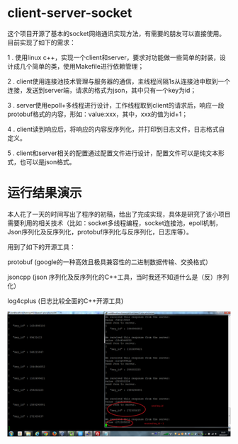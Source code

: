 # client-server-socket

这个项目开源了基本的socket网络通讯实现方法，有需要的朋友可以直接使用。
目前实现了如下的需求：

1 . 使用linux c++，实现一个client和server，要求对功能做一些简单的封装，设计成几个简单的类，使用Makefile进行依赖管理；

2 . client使用连接池技术管理与服务器的通信，主线程间隔1s从连接池中取到一个连接，发送到server端，请求的格式为json，其中只有一个key为id；

3 . server使用epoll+多线程进行设计，工作线程取到client的请求后，响应一段protobuf格式的内容，形如：value:xxx，其中，xxx的值为id+1；

4 . client读到响应后，将响应的内容反序列化，并打印到日志文件，日志格式自定义。

5 . client和server相关的配置通过配置文件进行设计，配置文件可以是纯文本形式，也可以是json格式。

# 运行结果演示

本人花了一天的时间写出了程序的初稿，给出了完成实现，具体是研究了该小项目需要利用的相关技术（比如：socket多线程编程，socket连接池，epoll机制，Json序列化及反序列化，protobuf序列化与反序列化，日志库等）。

用到了如下的开源工具：

protobuf (google的一种高效且极具兼容性的二进制数据传输、交换格式）

jsoncpp (json 序列化及反序列化的C++工具，当时我还不知道什么是（反）序列化）

log4cplus (日志比较全面的C++开源工具)

![client-server-socket](assets/result)
